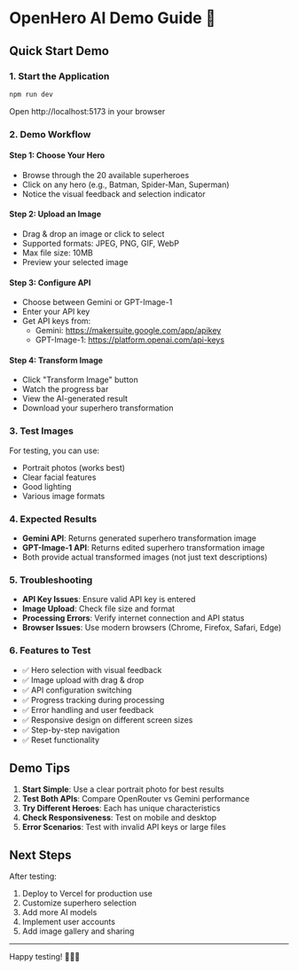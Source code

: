 # OpenHero AI Demo Guide 🚀

## Quick Start Demo

### 1. Start the Application

```bash
npm run dev
```

Open http://localhost:5173 in your browser

### 2. Demo Workflow

#### Step 1: Choose Your Hero

- Browse through the 20 available superheroes
- Click on any hero (e.g., Batman, Spider-Man, Superman)
- Notice the visual feedback and selection indicator

#### Step 2: Upload an Image

- Drag & drop an image or click to select
- Supported formats: JPEG, PNG, GIF, WebP
- Max file size: 10MB
- Preview your selected image

#### Step 3: Configure API

- Choose between Gemini or GPT-Image-1
- Enter your API key
- Get API keys from:
  - Gemini: https://makersuite.google.com/app/apikey
  - GPT-Image-1: https://platform.openai.com/api-keys

#### Step 4: Transform Image

- Click "Transform Image" button
- Watch the progress bar
- View the AI-generated result
- Download your superhero transformation

### 3. Test Images

For testing, you can use:

- Portrait photos (works best)
- Clear facial features
- Good lighting
- Various image formats

### 4. Expected Results

- **Gemini API**: Returns generated superhero transformation image
- **GPT-Image-1 API**: Returns edited superhero transformation image
- Both provide actual transformed images (not just text descriptions)

### 5. Troubleshooting

- **API Key Issues**: Ensure valid API key is entered
- **Image Upload**: Check file size and format
- **Processing Errors**: Verify internet connection and API status
- **Browser Issues**: Use modern browsers (Chrome, Firefox, Safari, Edge)

### 6. Features to Test

- ✅ Hero selection with visual feedback
- ✅ Image upload with drag & drop
- ✅ API configuration switching
- ✅ Progress tracking during processing
- ✅ Error handling and user feedback
- ✅ Responsive design on different screen sizes
- ✅ Step-by-step navigation
- ✅ Reset functionality

## Demo Tips

1. **Start Simple**: Use a clear portrait photo for best results
2. **Test Both APIs**: Compare OpenRouter vs Gemini performance
3. **Try Different Heroes**: Each has unique characteristics
4. **Check Responsiveness**: Test on mobile and desktop
5. **Error Scenarios**: Test with invalid API keys or large files

## Next Steps

After testing:

1. Deploy to Vercel for production use
2. Customize superhero selection
3. Add more AI models
4. Implement user accounts
5. Add image gallery and sharing

---

Happy testing! 🦸‍♂️✨
